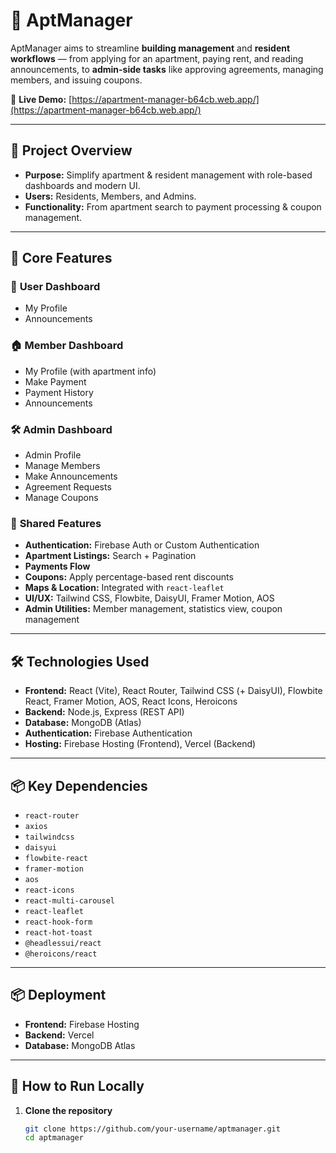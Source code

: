 # 🏢 AptManager

AptManager aims to streamline **building management** and **resident workflows** — from applying for an apartment, paying rent, and reading announcements, to **admin-side tasks** like approving agreements, managing members, and issuing coupons.

🔗 **Live Demo:** [https://apartment-manager-b64cb.web.app/](https://apartment-manager-b64cb.web.app/)

---

## 🎯 Project Overview
- **Purpose:** Simplify apartment & resident management with role-based dashboards and modern UI.
- **Users:** Residents, Members, and Admins.
- **Functionality:** From apartment search to payment processing & coupon management.

---

## 🧩 Core Features

### 👤 **User Dashboard**
- My Profile
- Announcements

### 🏠 **Member Dashboard**
- My Profile (with apartment info)
- Make Payment
- Payment History
- Announcements

### 🛠 **Admin Dashboard**
- Admin Profile
- Manage Members
- Make Announcements
- Agreement Requests
- Manage Coupons

### 📌 **Shared Features**
- **Authentication:** Firebase Auth or Custom Authentication
- **Apartment Listings:** Search + Pagination
- **Payments Flow**
- **Coupons:** Apply percentage-based rent discounts
- **Maps & Location:** Integrated with `react-leaflet`
- **UI/UX:** Tailwind CSS, Flowbite, DaisyUI, Framer Motion, AOS
- **Admin Utilities:** Member management, statistics view, coupon management

---

## 🛠 Technologies Used
- **Frontend:** React (Vite), React Router, Tailwind CSS (+ DaisyUI), Flowbite React, Framer Motion, AOS, React Icons, Heroicons
- **Backend:** Node.js, Express (REST API)
- **Database:** MongoDB (Atlas)
- **Authentication:** Firebase Authentication
- **Hosting:** Firebase Hosting (Frontend), Vercel (Backend)

---

## 📦 Key Dependencies
- `react-router`
- `axios`
- `tailwindcss`
- `daisyui`
- `flowbite-react`
- `framer-motion`
- `aos`
- `react-icons`
- `react-multi-carousel`
- `react-leaflet`
- `react-hook-form`
- `react-hot-toast`
- `@headlessui/react`
- `@heroicons/react`

---

## 📦 Deployment
- **Frontend:** Firebase Hosting
- **Backend:** Vercel
- **Database:** MongoDB Atlas

---

## 🚀 How to Run Locally

1. **Clone the repository**
   ```bash
   git clone https://github.com/your-username/aptmanager.git
   cd aptmanager

